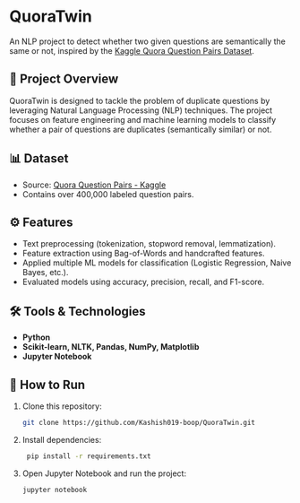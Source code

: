 # QuoraTwin

An NLP project to detect whether two given questions are semantically the same or not, inspired by the [Kaggle Quora Question Pairs Dataset](https://www.kaggle.com/c/quora-question-pairs).

## 📌 Project Overview
QuoraTwin is designed to tackle the problem of duplicate questions by leveraging Natural Language Processing (NLP) techniques. The project focuses on feature engineering and machine learning models to classify whether a pair of questions are duplicates (semantically similar) or not.

## 📊 Dataset
- Source: [Quora Question Pairs - Kaggle](https://www.kaggle.com/c/quora-question-pairs)
- Contains over 400,000 labeled question pairs.

## ⚙️ Features
- Text preprocessing (tokenization, stopword removal, lemmatization).  
- Feature extraction using Bag-of-Words and handcrafted features.  
- Applied multiple ML models for classification (Logistic Regression, Naive Bayes, etc.).  
- Evaluated models using accuracy, precision, recall, and F1-score.

## 🛠️ Tools & Technologies
- **Python**  
- **Scikit-learn, NLTK, Pandas, NumPy, Matplotlib**  
- **Jupyter Notebook**  

## 🚀 How to Run
1. Clone this repository:
   ```bash
   git clone https://github.com/Kashish019-boop/QuoraTwin.git

2. Install dependencies:
   ```bash
    pip install -r requirements.txt

3. Open Jupyter Notebook and run the project:
   ```bash
   jupyter notebook
